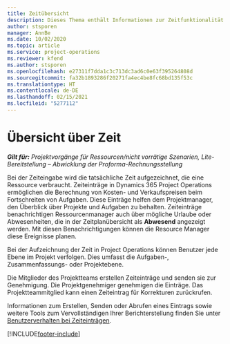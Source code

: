 ```yaml
---
title: Zeitübersicht
description: Dieses Thema enthält Informationen zur Zeitfunktionalität in Dynamics 365 Project Operations.
author: stsporen
manager: AnnBe
ms.date: 10/02/2020
ms.topic: article
ms.service: project-operations
ms.reviewer: kfend
ms.author: stsporen
ms.openlocfilehash: e27311f7dda1c3c713dc3ad6c0e63f395264808d
ms.sourcegitcommit: fa32b1893286f20271fa4ec4be8fc68bd135f53c
ms.translationtype: HT
ms.contentlocale: de-DE
ms.lasthandoff: 02/15/2021
ms.locfileid: "5277112"
---
```

# <a name="time-overview"></a>Übersicht über Zeit

_**Gilt für:** Projektvorgänge für Ressourcen/nicht vorrätige Szenarien, Lite-Bereitstellung – Abwicklung der Proforma-Rechnungsstellung_

Bei der Zeiteingabe wird die tatsächliche Zeit aufgezeichnet, die eine Ressource verbraucht. Zeiteinträge in Dynamics 365 Project Operations ermöglichen die Berechnung von Kosten- und Verkaufspreisen beim Fortschreiten von Aufgaben. Diese Einträge helfen dem Projektmanager, den Überblick über Projekte und Aufgaben zu behalten. Zeiteinträge benachrichtigen Ressourcenmanager auch über mögliche Urlaube oder Abwesenheiten, die in der Zeitplanübersicht als **Abwesend** angezeigt werden. Mit diesen Benachrichtigungen können die Resource Manager diese Ereignisse planen.

Bei der Aufzeichnung der Zeit in Project Operations können Benutzer jede Ebene im Projekt verfolgen. Dies umfasst die Aufgaben-, Zusammenfassungs- oder Projektebene.

Die Mitglieder des Projektteams erstellen Zeiteinträge und senden sie zur Genehmigung. Die Projektgenehmiger genehmigen die Einträge. Das Projektteammitglied kann einen Zeiteintrag für Korrekturen zurückrufen.

Informationen zum Erstellen, Senden oder Abrufen eines Eintrags sowie weitere Tools zum Vervollständigen Ihrer Berichterstellung finden Sie unter [Benutzerverhalten bei Zeiteinträgen](ui-behavior-time.md).



[!INCLUDE[footer-include](../includes/footer-banner.md)]